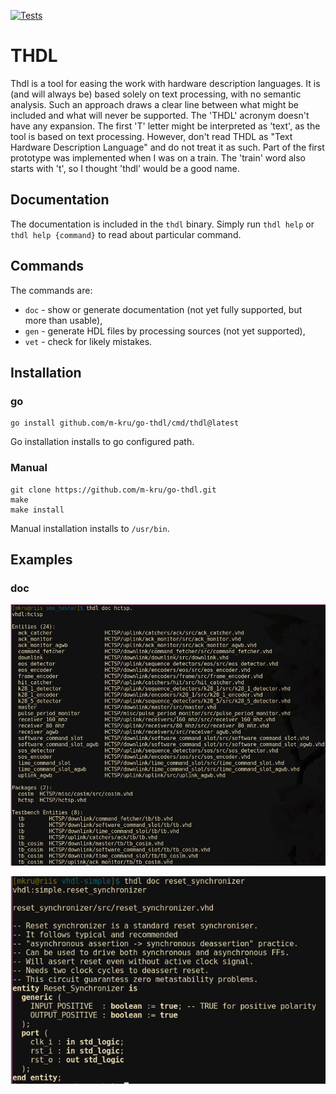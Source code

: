 [![Tests](https://github.com/m-kru/go-thdl/actions/workflows/tests.yml/badge.svg?branch=main)](https://github.com/m-kru/go-thdl/actions?query=main)

# THDL

Thdl is a tool for easing the work with hardware description languages.
It is (and will always be) based solely on text processing, with no semantic analysis.
Such an approach draws a clear line between what might be included and what will never be supported.
The 'THDL' acronym doesn't have any expansion.
The first 'T' letter might be interpreted as 'text', as the tool is based on text processing.
However, don't read THDL as "Text Hardware Description Language" and do not treat it as such.
Part of the first prototype was implemented when I was on a train.
The 'train' word also starts with 't', so I thought 'thdl' would be a good name.

## Documentation

The documentation is included in the `thdl` binary.
Simply run `thdl help` or `thdl help {command}` to read about particular command.

## Commands

The commands are:
* `doc` - show or generate documentation (not yet fully supported, but more than usable),
* `gen` - generate HDL files by processing sources (not yet supported),
* `vet` - check for likely mistakes.

## Installation

### go
```
go install github.com/m-kru/go-thdl/cmd/thdl@latest
```

Go installation installs to go configured path.

### Manual

```
git clone https://github.com/m-kru/go-thdl.git
make
make install
```

Manual installation installs to `/usr/bin`.

## Examples

### doc

<p align="center"><img src="assets/doc_hctsp.png?raw=true"/></p>

<p align="center"><img src="assets/doc_reset_synchronizer.png?raw=true"/></p>
